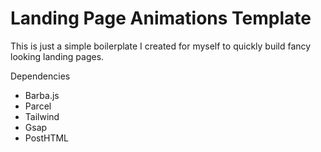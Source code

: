 # Landing Page Animations Template
 This is just a simple boilerplate I created for myself to quickly build fancy looking landing pages.  

Dependencies 
- Barba.js
- Parcel
- Tailwind
- Gsap
- PostHTML
